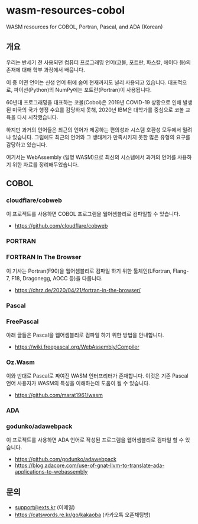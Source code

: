 # wasm-resources-cobol
WASM resources for COBOL, Portran, Pascal, and ADA (Korean)

## 개요

우리는 반세기 전 사용되던 컴퓨터 프로그래밍 언어(코볼, 포트란, 파스칼, 에이다 등)의 존재에 대해 학부 과정에서 배웁니다.

이 중 어떤 언어는 신생 언어 뒤에 숨어 현재까지도 널리 사용되고 있습니다. 대표적으로, 파이선(Python)의 NumPy에는 포트란(Portran)이 사용됩니다.

60년대 프로그래밍을 대표하는 코볼(Cobol)은 2019년 COVID-19 상황으로 인해 발생된 미국의 국가 행정 수요를 감당하지 못해, 2020년 IBM은 대학가를 중심으로 코볼 교육을 다시 시작했습니다.

하지만 과거의 언어들은 최근의 언어가 제공하는 편의성과 시스템 호환성 모두에서 밀려나 있습니다. 그럼에도 최근의 언어와 그 생태계가 만족시키지 못한 많은 유형의 요구를 감당하고 있습니다.

여기서는 WebAssembly (일명 WASM)으로 최신의 시스템에서 과거의 언어를 사용하기 위한 자료를 정리해두었습니다. 

## COBOL

### cloudflare/cobweb

이 프로젝트를 사용하면 COBOL 프로그램을 웹어셈블리로 컴파일할 수 있습니다.

  * https://github.com/cloudflare/cobweb

### PORTRAN

### FORTRAN In The Browser

이 기사는 Portran(F90)을 웹어셈블리로 컴파일 하기 위한 툴체인(LFortran, Flang-7, F18, Dragonegg, AOCC 등)을 다룹니다.

  * https://chrz.de/2020/04/21/fortran-in-the-browser/


### Pascal

### FreePascal

아래 글들은 Pascal을 웹어셈블리로 컴파일 하기 위한 방법을 안내합니다.

  * https://wiki.freepascal.org/WebAssembly/Compiler

### Oz.Wasm

이와 반대로 Pascal로 짜여진 WASM 인터프리터가 존재합니다. 이것은 기존 Pascal 언어 사용자가 WASM의 특성을 이해하는데 도움이 될 수 있습니다.

  * https://github.com/marat1961/wasm

### ADA

### godunko/adawebpack

이 프로젝트를 사용하면 ADA 언어로 작성된 프로그램을 웹어셈블리로 컴파일 할 수 있습니다.

  * https://github.com/godunko/adawebpack
  * https://blog.adacore.com/use-of-gnat-llvm-to-translate-ada-applications-to-webassembly

## 문의

  * support@exts.kr (이메일)
  * https://catswords.re.kr/go/kakaoba (카카오톡 오픈채팅방)
